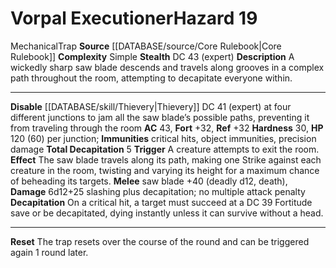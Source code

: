 ﻿---
ac: '43'
complexity: Simple
fortitude: '+32'
hardness: '30'
hazard_type: Trap
hp: 120 (60) per junction
id: '17'
immunity:
- critical hits
- object immunities
- precision damage
level: '19'
name: Vorpal Executioner
rarity: Common
reflex: '+32'
source: '[[DATABASE/source/Core Rulebook|Core Rulebook]]'
trait:
- '[[DATABASE/trait/Mechanical|Mechanical]]'
- '[[DATABASE/trait/Trap|Trap]]'
type: Hazard

---
# Vorpal Executioner<span class="item-type">Hazard 19</span>

<span class="item-trait">Mechanical</span><span class="item-trait">Trap</span>
**Source** [[DATABASE/source/Core Rulebook|Core Rulebook]] 
**Complexity** Simple
**Stealth** DC 43 (expert)
**Description** A wickedly sharp saw blade descends and travels along grooves in a complex path throughout the room, attempting to decapitate everyone within.

---
**Disable** [[DATABASE/skill/Thievery|Thievery]] DC 41 (expert) at four different junctions to jam all the saw blade’s possible paths, preventing it from traveling through the room
**AC** 43, **Fort** +32, **Ref** +32
**Hardness** 30, **HP** 120 (60) per junction; **Immunities** critical hits, object immunities, precision damage
**Total Decapitation** <span class="action-icon">5</span> **Trigger** A creature attempts to exit the room. **Effect** The saw blade travels along its path, making one Strike against each creature in the room, twisting and varying its height for a maximum chance of beheading its targets.
 **Melee** saw blade +40 (deadly d12, death), **Damage** 6d12+25 slashing plus decapitation; no multiple attack penalty
 **Decapitation** On a critical hit, a target must succeed at a DC 39 Fortitude save or be decapitated, dying instantly unless it can survive without a head.

---
**Reset** The trap resets over the course of the round and can be triggered again 1 round later.